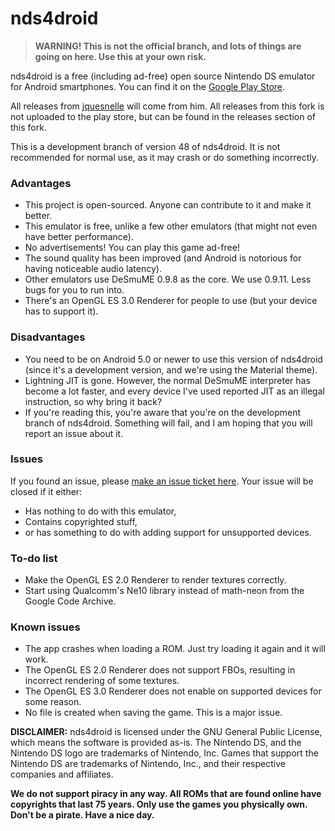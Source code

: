 # nds4droid

>**WARNING! This is not the official branch, and lots of things are going on here. Use this at your own risk.**

nds4droid is a free (including ad-free) open source Nintendo DS emulator for Android smartphones. You can find it on the [Google Play Store](https://play.google.com/store/apps/details?id=com.opendoorstudios.ds4droid&hl=en).

All releases from [jquesnelle](https://github.com/jquesnelle) will come from him. All releases from this fork is not uploaded to the play store, but can be found in the releases section of this fork.

This is a development branch of version 48 of nds4droid. It is not recommended for normal use, as it may crash or do something incorrectly.

### Advantages

* This project is open-sourced. Anyone can contribute to it and make it better.
* This emulator is free, unlike a few other emulators (that might not even have better performance).
* No advertisements! You can play this game ad-free!
* The sound quality has been improved (and Android is notorious for having noticeable audio latency).
* Other emulators use DeSmuME 0.9.8 as the core. We use 0.9.11. Less bugs for you to run into.
* There's an OpenGL ES 3.0 Renderer for people to use (but your device has to support it).

### Disadvantages

* You need to be on Android 5.0 or newer to use this version of nds4droid (since it's a development version, and we're using the Material theme).
* Lightning JIT is gone. However, the normal DeSmuME interpreter has become a lot faster, and every device I've used reported JIT as an illegal instruction, so why bring it back?
* If you're reading this, you're aware that you're on the development branch of nds4droid. Something will fail, and I am hoping that you will report an issue about it.

### Issues

If you found an issue, please [make an issue ticket here](https://github.com/tangalbert919/nds4droid/issues/new). Your issue will be closed if it either:
* Has nothing to do with this emulator,
* Contains copyrighted stuff,
* or has something to do with adding support for unsupported devices.

### To-do list

* Make the OpenGL ES 2.0 Renderer to render textures correctly.
* Start using Qualcomm's Ne10 library instead of math-neon from the Google Code Archive.

### Known issues

* The app crashes when loading a ROM. Just try loading it again and it will work.
* The OpenGL ES 2.0 Renderer does not support FBOs, resulting in incorrect rendering of some textures.
* The OpenGL ES 3.0 Renderer does not enable on supported devices for some reason.
* No file is created when saving the game. This is a major issue.

**DISCLAIMER:** nds4droid is licensed under the GNU General Public License, which means the software is provided as-is. The Nintendo DS, and the Nintendo DS logo are trademarks of Nintendo, Inc. Games that support the Nintendo DS are trademarks of Nintendo, Inc., and their respective companies and affiliates.

**We do not support piracy in any way. All ROMs that are found online have copyrights that last 75 years. Only use the games you physically own. Don't be a pirate. Have a nice day.**
